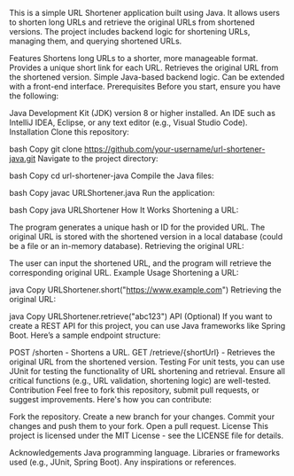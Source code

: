 This is a simple URL Shortener application built using Java. It allows users to shorten long URLs and retrieve the original URLs from shortened versions. The project includes backend logic for shortening URLs, managing them, and querying shortened URLs.

Features
Shortens long URLs to a shorter, more manageable format.
Provides a unique short link for each URL.
Retrieves the original URL from the shortened version.
Simple Java-based backend logic.
Can be extended with a front-end interface.
Prerequisites
Before you start, ensure you have the following:

Java Development Kit (JDK) version 8 or higher installed.
An IDE such as IntelliJ IDEA, Eclipse, or any text editor (e.g., Visual Studio Code).
Installation
Clone this repository:

bash
Copy
git clone https://github.com/your-username/url-shortener-java.git
Navigate to the project directory:

bash
Copy
cd url-shortener-java
Compile the Java files:

bash
Copy
javac URLShortener.java
Run the application:

bash
Copy
java URLShortener
How It Works
Shortening a URL:

The program generates a unique hash or ID for the provided URL.
The original URL is stored with the shortened version in a local database (could be a file or an in-memory database).
Retrieving the original URL:

The user can input the shortened URL, and the program will retrieve the corresponding original URL.
Example Usage
Shortening a URL:

java
Copy
URLShortener.short("https://www.example.com")
Retrieving the original URL:

java
Copy
URLShortener.retrieve("abc123")
API (Optional)
If you want to create a REST API for this project, you can use Java frameworks like Spring Boot. Here’s a sample endpoint structure:

POST /shorten - Shortens a URL.
GET /retrieve/{shortUrl} - Retrieves the original URL from the shortened version.
Testing
For unit tests, you can use JUnit for testing the functionality of URL shortening and retrieval.
Ensure all critical functions (e.g., URL validation, shortening logic) are well-tested.
Contribution
Feel free to fork this repository, submit pull requests, or suggest improvements. Here's how you can contribute:

Fork the repository.
Create a new branch for your changes.
Commit your changes and push them to your fork.
Open a pull request.
License
This project is licensed under the MIT License - see the LICENSE file for details.

Acknowledgements
Java programming language.
Libraries or frameworks used (e.g., JUnit, Spring Boot).
Any inspirations or references.

